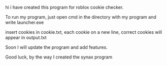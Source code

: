 hi i have created this program for roblox cookie checker.

To run my program, just open cmd in the directory with my program and write launcher.exe

insert cookies in cookie.txt, each cookie on a new line, correct cookies will appear in output.txt

Soon I will update the program and add features.

Good luck, by the way I created the synax program
